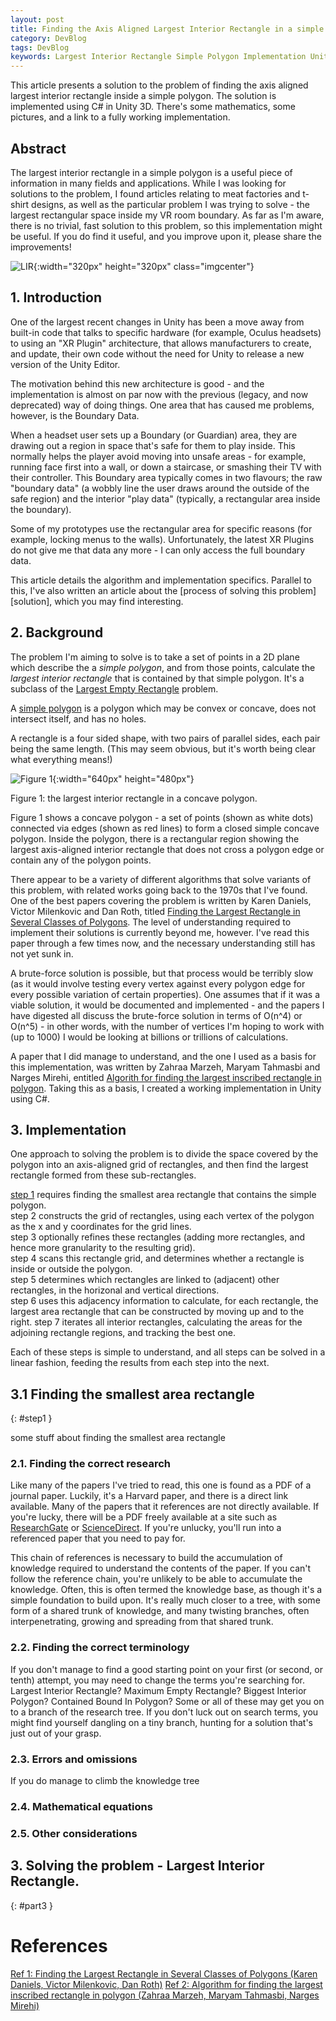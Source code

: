 ```yaml
---
layout: post
title: Finding the Axis Aligned Largest Interior Rectangle in a simple polygon
category: DevBlog
tags: DevBlog
keywords: Largest Interior Rectangle Simple Polygon Implementation Unity3d Mathematics
---
```

This article presents a solution to the problem of finding the axis aligned largest interior rectangle inside a simple polygon.
The solution is implemented using C# in Unity 3D. There's some mathematics, some pictures, and a link to a fully
working implementation.

## Abstract

The largest interior rectangle in a simple polygon is a useful piece of information in many fields and applications.
While I was looking for solutions to the problem, I found articles relating to meat factories and t-shirt designs, as
well as the particular problem I was trying to solve - the largest rectangular space inside my VR room boundary.
As far as I'm aware, there is no trivial, fast solution to this problem, so this implementation might be useful. If you
do find it useful, and you improve upon it, please share the improvements!

![LIR](/assets/images/lir/lir_2.png "Largest Interior Rectangle"){:width="320px" height="320px" class="imgcenter"}

## 1. Introduction

One of the largest recent changes in Unity has been a move away from built-in code that talks to specific hardware
(for example, Oculus headsets) to using an "XR Plugin" architecture, that allows manufacturers to create, and update,
their own code without the need for Unity to release a new version of the Unity Editor.

The motivation behind this new architecture is good - and the implementation is almost on par now with the previous
(legacy, and now deprecated) way of doing things. One area that has caused me problems, however, is the Boundary Data.

When a headset user sets up a Boundary (or Guardian) area, they are drawing out a region in space that's safe for them
to play inside. This normally helps the player avoid moving into unsafe areas - for example, running face first into
a wall, or down a staircase, or smashing their TV with their controller. This Boundary area typically comes in
two flavours; the raw "boundary data" (a wobbly line the user draws around the outside of the safe region) and
the interior "play data" (typically, a rectangular area inside the boundary).

Some of my prototypes use the rectangular area for specific reasons (for example, locking menus to the walls).
Unfortunately, the latest XR Plugins do not give me that data any more - I can only access the full
boundary data.

This article details the algorithm and implementation specifics. Parallel to this, I've also written an article
about the [process of solving this problem][solution], which you may find interesting.

## 2. Background

The problem I'm aiming to solve is to take a set of points in a 2D plane which describe the a *simple polygon*,
and from those points, calculate the *largest interior rectangle* that is contained by that simple polygon.
It's a subclass of the [Largest Empty Rectangle](https://en.wikipedia.org/wiki/Largest_empty_rectangle)
problem.

A [simple polygon](https://en.wikipedia.org/wiki/Simple_polygon) is a polygon which may be convex or concave,
does not intersect itself, and has no holes.

A rectangle is a four sided shape, with two pairs of parallel sides, each pair being the same length. (This
may seem obvious, but it's worth being clear what everything means!)

![Figure 1](/assets/images/lir/lir_1.png){:width="640px" height="480px"}

Figure 1: the largest interior rectangle in a concave polygon.

Figure 1 shows a concave polygon - a set of points (shown as white dots) connected via edges (shown as
red lines) to form a closed simple concave polygon. Inside the polygon, there is a rectangular region
showing the largest axis-aligned interior rectangle that does not cross a polygon edge or contain
any of the polygon points.

There appear to be a variety of different algorithms that solve variants of this problem, with related works
going back to the 1970s that I've found. One of the best papers covering the problem is written by Karen Daniels,
Victor Milenkovic and Dan Roth, titled [Finding the Largest Rectangle in Several Classes of Polygons][ref_1].
The level of understanding required to implement their solutions is currently beyond me, however. I've read
this paper through a few times now, and the necessary understanding still has not yet sunk in.

A brute-force solution is possible, but that process would be terribly slow (as it would involve testing
every vertex against every polygon edge for every possible variation of certain properties). One assumes that
if it was a viable solution, it would be documented and implemented - and the papers I have digested all discuss
the brute-force solution in terms of O(n^4) or O(n^5) - in other words, with the number of vertices I'm hoping
to work with (up to 1000) I would be looking at billions or trillions of calculations. 

A paper that I did manage to understand, and the one I used as a basis for this implementation, was written
by Zahraa Marzeh, Maryam Tahmasbi and Narges Mirehi, entitled [Algorith for finding the largest inscribed
rectangle in polygon][ref_2]. Taking this as a basis, I created a working implementation in Unity using C#.

## 3. Implementation

One approach to solving the problem is to divide the space covered by the polygon into an axis-aligned grid
of rectangles, and then find the largest rectangle formed from these sub-rectangles.

[step 1](#step1) requires finding the smallest area rectangle that contains the simple polygon.  
step 2 constructs the grid of rectangles, using each vertex of the polygon as the x and y coordinates for
the grid lines.  
step 3 optionally refines these rectangles (adding more rectangles, and hence more granularity to the resulting grid).  
step 4 scans this rectangle grid, and determines whether a rectangle is inside or outside the polygon.  
step 5 determines which rectangles are linked to (adjacent) other rectangles, in the horizonal and vertical directions.  
step 6 uses this adjacency information to calculate, for each rectangle, the largest area rectangle that can be
constructed by moving up and to the right.
step 7 iterates all interior rectangles, calculating the areas for the adjoining rectangle regions, and tracking the best one.

Each of these steps is simple to understand, and all steps can be solved in a linear fashion, feeding the results
from each step into the next.

## 3.1 Finding the smallest area rectangle
{: #step1 }

some stuff about finding the smallest area rectangle





### 2.1. Finding the correct research

Like many of the papers I've tried to read, this one is found as a PDF of a journal paper. Luckily, it's a 
Harvard paper, and there is a direct link available. Many of the papers that it references are not directly
available. If you're lucky, there will be a PDF freely available at a site such as
[ResearchGate](https://www.researchgate.net/about) or [ScienceDirect](https://www.sciencedirect.com/).
If you're unlucky, you'll run into a referenced paper that you need to pay for.

This chain of references is necessary to build the accumulation of knowledge required to understand the contents
of the paper. If you can't follow the reference chain, you're unlikely to be able to accumulate the knowledge.
Often, this is often termed the knowledge base, as though it's a simple foundation to build upon. It's really
much closer to a tree, with some form of a shared trunk of knowledge, and many twisting branches, often interpenetrating,
growing and spreading from that shared trunk.

### 2.2. Finding the correct terminology

If you don't manage to find a good starting point on your first (or second, or tenth) attempt, you may need
to change the terms you're searching for. Largest Interior Rectangle? Maximum Empty Rectangle? Biggest Interior
Polygon? Contained Bound In Polygon? Some or all of these may get you on to a branch of the research tree. If
you don't luck out on search terms, you might find yourself dangling on a tiny branch, hunting for a solution
that's just out of your grasp.

### 2.3. Errors and omissions

If you do manage to climb the knowledge tree


### 2.4. Mathematical equations

### 2.5. Other considerations

## 3. Solving the problem - Largest Interior Rectangle.
{: #part3 }

# References
[Ref 1: Finding the Largest Rectangle in Several Classes of Polygons (Karen Daniels, Victor Milenkovic, Dan Roth)][ref_1]
[Ref 2: Algorithm for finding the largest inscribed rectangle in polygon (Zahraa Marzeh, Maryam Tahmasbi, Narges Mirehi)][ref_2]


[ref_1]: https://dash.harvard.edu/bitstream/handle/1/27030936/tr-22-95.pdf
[ref_2]: https://journals.ut.ac.ir/article_71280.html
